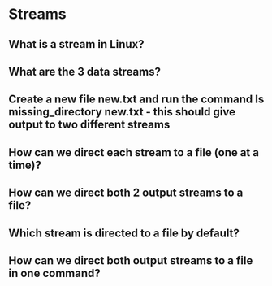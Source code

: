 # Streams

## What is a stream in Linux?

## What are the 3 data streams?

## Create a new file new.txt and run the command ls missing_directory new.txt - this should give output to two different streams

## How can we direct each stream to a file (one at a time)?

## How can we direct both 2 output streams to a file?

## Which stream is directed to a file by default?

## How can we direct both output streams to a file in one command?
